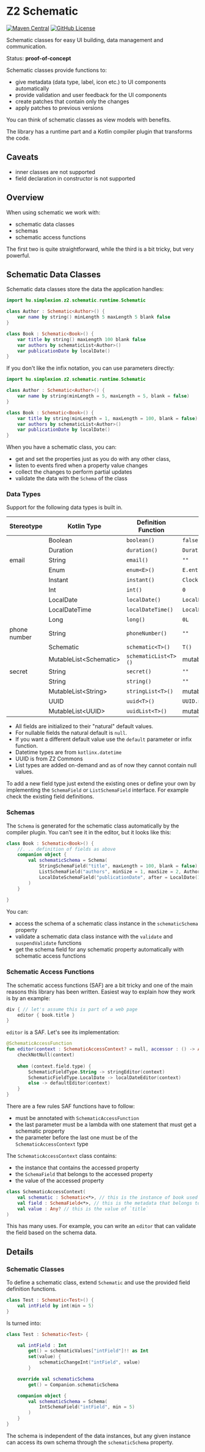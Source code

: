 # Z2 Schematic

[![Maven Central](https://img.shields.io/maven-central/v/hu.simplexion.z2/z2-schematic-runtime)](https://mvnrepository.com/artifact/hu.simplexion.z2/z2-schematic-runtime)
[![GitHub License](https://img.shields.io/badge/license-Apache%20License%202.0-blue.svg?style=flat)](http://www.apache.org/licenses/LICENSE-2.0)

Schematic classes for easy UI building, data management and communication.

Status: **proof-of-concept**

Schematic classes provide functions to:

* give metadata (data type, label, icon etc.) to UI components automatically
* provide validation and user feedback for the UI components
* create patches that contain only the changes
* apply patches to previous versions

You can think of schematic classes as view models with benefits.

The library has a runtime part and a Kotlin compiler plugin that transforms the code.

## Caveats

* inner classes are not supported
* field declaration in constructor is not supported

## Overview

When using schematic we work with:

* schematic data classes
* schemas
* schematic access functions

The first two is quite straightforward, while the third is a bit tricky, but very powerful.

## Schematic Data Classes

Schematic data classes store the data the application handles:

```kotlin
import hu.simplexion.z2.schematic.runtime.Schematic

class Author : Schematic<Author>() {
    var name by string() minLength 5 maxLength 5 blank false
}

class Book : Schematic<Book>() {
    var title by string() maxLength 100 blank false
    var authors by schematicList<Author>()
    var publicationDate by localDate()
}
```

If you don't like the infix notation, you can use parameters directly:

```kotlin
import hu.simplexion.z2.schematic.runtime.Schematic

class Author : Schematic<Author>() {
    var name by string(minLength = 5, maxLength = 5, blank = false)
}

class Book : Schematic<Book>() { 
    var title by string(minLength = 1, maxLength = 100, blank = false)
    var authors by schematicList<Author>()
    var publicationDate by localDate()
}
```

When you have a schematic class, you can:

* get and set the properties just as you do with any other class,
* listen to events fired when a property value changes
* collect the changes to perform partial updates
* validate the data with the `Schema` of the class

### Data Types

Support for the following data types is built in. 

| Stereotype   | Kotlin Type               | Definition Function  | Natural Default                |
|--------------|---------------------------|----------------------|--------------------------------|
|              | Boolean                   | `boolean()`          | `false`                        |
|              | Duration                  | `duration()`         | `Duration.ZERO`                |
| email        | String                    | `email()`            | `""`                           |
|              | Enum<E>                   | `enum<E>()`          | `E.entries.first()`            |
|              | Instant                   | `instant()`          | `Clock.System.now()`           |
|              | Int                       | `int()`              | `0`                            |
|              | LocalDate                 | `localDate()`        | `LocalDate.fromEpochDays(0)`   |
|              | LocalDateTime             | `localDateTime()`    | `LocalDateTime(0,1,1,0,0,0,0)` |
|              | Long                      | `long()`             | `0L`                           |
| phone number | String                    | `phoneNumber()`      | `""`                           |
|              | Schematic<T>              | `schematic<T>()`     | `T()`                          |
|              | MutableList<Schematic<T>> | `schematicList<T>()` | mutableListOf<T>()`            |
| secret       | String                    | `secret()`           | `""`                           |
|              | String                    | `string()`           | `"" `                          |
|              | MutableList<String<T>>    | `stringList<T>()`    | mutableListOf<String>()`       |
|              | UUID<T>                   | `uuid<T>()`          | `UUID.nil<T>()`                |
|              | MutableList<UUID<T>>      | `uuidList<T>()`      | mutableListOf<UUID<T>>()`      |

* All fields are initialized to their "natural" default values.
* For nullable fields the natural default is `null`.
* If you want a different default value use the `default` parameter or infix function.
* Datetime types are from `kotlinx.datetime`
* UUID is from Z2 Commons
* List types are added on-demand and as of now they cannot contain null values.

To add a new field type just extend the existing ones or define your own by implementing
the `SchemaField` or `ListSchemaField` interface. For example check the existing field definitions.

### Schemas

The `Schema` is generated for the schematic class automatically by the compiler plugin.
You can't see it in the editor, but it looks like this:

```kotlin
class Book : Schematic<Book>() {
    //. .. definition of fields as above
    companion object {
        val schematicSchema = Schema(
            StringSchemaField("title", maxLength = 100, blank = false),
            ListSchemaField("authors", minSize = 1, maxSize = 2, Author.schematicSchema),
            LocalDateSchemaField("publicationDate", after = LocalDate(1970,1,1))
        )
    }
    
}
```

You can:

* access the schema of a schematic class instance in the `schematicSchema` property
* validate a schematic data class instance with the `validate` and `suspendValidate` functions
* get the schema field for any schematic property automatically with schematic access functions

### Schematic Access Functions

The schematic access functions (SAF) are a bit tricky and one of the main reasons this library has been written.
Easiest way to explain how they work is by an example:

```kotlin
div { // let's assume this is part of a web page
    editor { book.title }
}
```

`editor` is a SAF. Let's see its implementation:

```kotlin
@SchematicAccessFunction
fun editor(context : SchematicAccessContext? = null, accessor : () -> Any?) {
    checkNotNull(context)
   
    when (context.field.type) {
        SchematicFieldType.String -> stringEditor(context)
        SchematicFieldType.LocalDate -> localDateEditor(context)
        else -> defaultEditor(context)
    }
}
```

There are a few rules SAF functions have to follow:

* must be annotated with `SchematicAccessFunction`
* the last parameter must be a lambda with one statement that must get a schematic property
* the parameter before the last one must be of the `SchematicAccessContext` type

The `SchematicAccessContext` class contains:

* the instance that contains the accessed property
* the `SchemaField` that belongs to the accessed property
* the value of the accessed property

```kotlin
class SchematicAccessContext(
    val schematic : Schematic<*>, // this is the instance of book used in the curly brackets.
    val field : SchemaField<*>, // this is the metadata that belongs to `title`
    val value : Any? // this is the value of `title`
)
```

This has many uses. For example, you can write an `editor` that can validate the field based on the schema
data.

## Details

### Schematic Classes

To define a schematic class, extend `Schematic` and use the provided field definition functions.

```kotlin
class Test : Schematic<Test>() {
    val intField by int(min = 5)
}
```

Is turned into:

```kotlin
class Test : Schematic<Test> {

    val intField : Int
        get() = schematicValues["intField"]!! as Int
        set(value) {
            schematicChangeInt("intField", value)
        }

    override val schematicSchema
        get() = Companion.schematicSchema

    companion object {
        val schematicSchema = Schema(
            IntSchemaField("intField", min = 5)
        )
    }
}
```

The schema is independent of the data instances, but any given instance can access its own schema through the
`schematicSchema` property.

